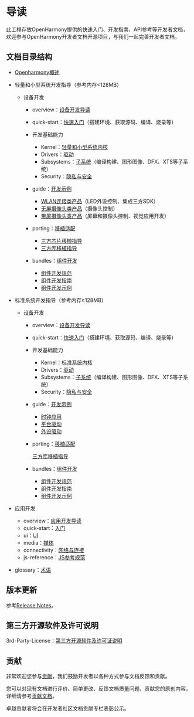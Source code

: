 # 导读<a name="ZH-CN_TOPIC_0000001122921792"></a>

此工程存放OpenHarmony提供的快速入门、开发指南、API参考等开发者文档，欢迎参与OpenHarmony开发者文档开源项目，与我们一起完善开发者文档。

## 文档目录结构<a name="section5508141817255"></a>

-   [Openharmony概述](OpenHarmony-Overview_zh.md)
-   轻量和小型系统开发指导（参考内存<128MB）
    -   设备开发
        -   overview：[设备开发导读](device-dev/quick-start/导读.md)
        -   quick-start：[快速入门](device-dev/quick-start/Readme-CN.md)（搭建环境、获取源码、编译、烧录等）
        -   开发基础能力
            -   Kernel：[轻量和小型系统内核](device-dev/kernel/轻量和小型系统内核.md)
            -   Drivers：[驱动](device-dev/driver/Readme-CN.md)
            -   Subsystems：[子系统](device-dev/subsystems/Readme-CN.md)（编译构建、图形图像、DFX、XTS等子系统）
            -   Security：[隐私与安全](device-dev/security/Readme-CN.md)

        -   guide：[开发示例](device-dev/guide/Readme-CN.md)
            -   [WLAN连接类产品](device-dev/guide/WLAN连接类产品.md)（LED外设控制、集成三方SDK）
            -   [无屏摄像头类产品](device-dev/guide/无屏摄像头类产品.md)（摄像头控制）
            -   [带屏摄像头类产品](device-dev/guide/带屏摄像头类产品.md)（屏幕和摄像头控制、视觉应用开发）

        -   porting：[移植适配](device-dev/porting/Readme-CN.md)
            -   [三方芯片移植指导](device-dev/porting/三方芯片移植指导.md)
            -   [三方库移植指导](device-dev/porting/三方库移植指导.md)

        -   bundles：[组件开发](device-dev/bundles/Readme-CN.md)
            -   [组件开发规范](device-dev/bundles/组件开发规范.md)
            -   [组件开发指南](device-dev/bundles/组件开发指南.md)
            -   [组件开发示例](device-dev/bundles/组件开发示例.md)

-   标准系统开发指导（参考内存≥128MB）
    -   设备开发
        -   overview：[设备开发导读](device-dev/quick-start/导读.md)
        -   quick-start：[快速入门](device-dev/quick-start/Readme-CN.md)（搭建环境、获取源码、编译、烧录等）
        -   开发基础能力
            -   Kernel：[标准系统内核](device-dev/kernel/标准系统内核.md)
            -   Drivers：[驱动](device-dev/driver/Readme-CN.md)
            -   Subsystems：[子系统](device-dev/subsystems/Readme-CN.md)（编译构建、图形图像、DFX、XTS等子系统）
            -   Security：[隐私与安全](device-dev/security/Readme-CN.md)

        -   guide：[开发示例](device-dev/guide/Readme-CN.md)
            -   [时钟应用](device-dev/guide/时钟应用开发示例.md)
            -   [平台驱动](device-dev/guide/平台驱动开发示例.md)
            -   [外设驱动](device-dev/guide/外设驱动开发示例.md)

        -   porting：[移植适配](device-dev/porting/Readme-CN.md)

            [三方库移植指导](device-dev/porting/三方库移植指导.md)

        -   bundles：[组件开发](device-dev/bundles/Readme-CN.md)
            -   [组件开发规范](device-dev/bundles/组件开发规范.md)
            -   [组件开发指南](device-dev/bundles/组件开发指南.md)
            -   [组件开发示例](device-dev/bundles/组件开发示例.md)


-   应用开发
    -   overview：[应用开发导读](application-dev/应用开发导读.md)
    -   quick-start：[入门](application-dev/quick-start/Readme-CN.md)
    -   ui：[UI](application-dev/ui/Readme-CN.md)
    -   media：[媒体](application-dev/media/Readme-CN.md)
    -   connectivity：[网络与连接](application-dev/connectivity/Readme-CN.md)
    -   js-reference：[JS参考规范](application-dev/js-reference/Readme-CN.md)
-   glossary：[术语](device-dev/glossary/术语.md)

## 版本更新<a name="section8910101119262"></a>

参考[Release Notes](release-notes/OpenHarmony-Release-Notes.md)。

## 第三方开源软件及许可说明<a name="section0300839202619"></a>

3rd-Party-License：[第三方开源软件及许可证说明](contribute/第三方开源软件及许可证说明.md)

## 贡献<a name="section7772211142710"></a>

非常欢迎您参与[贡献](contribute/参与贡献.md)，我们鼓励开发者以各种方式参与文档反馈和贡献。

您可以对现有文档进行评价、简单更改、反馈文档质量问题、贡献您的原创内容，详细请参考[贡献文档](contribute/贡献文档.md)。

卓越贡献者将会在开发者社区文档贡献专栏表彰公示。

